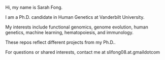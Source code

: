 Hi, my name is Sarah Fong.

I am a Ph.D. candidate in Human Genetics at Vanderbilt University. 

My interests include functional genomics, genome evolution, human genetics, machine learning, hematopoiesis, and immunology. 

These repos reflect different projects from my Ph.D..

For questions or shared interests, contact me at slifong08.at.gmaildotcom

